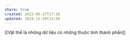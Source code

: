 ```yaml
---
share: true
created: 2023-09-27T17:16
updated: 2024-11-30T13:56
---
```


[[Vật thể là những dữ liệu có những thuộc tính thành phần]]
